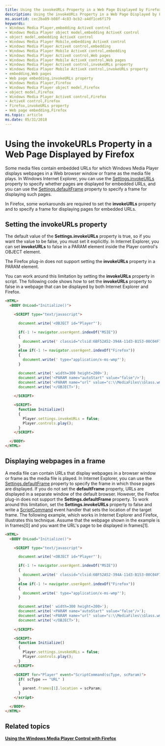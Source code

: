 ```yaml
---
title: Using the invokeURLs Property in a Web Page Displayed by Firefox
description: Using the invokeURLs Property in a Web Page Displayed by Firefox
ms.assetid: cec2ba89-b08f-4c83-bcb2-a4df1ce6f179
keywords:
- Windows Media Player,embedding ActiveX control
- Windows Media Player object model,embedding ActiveX control
- object model,embedding ActiveX control
- Windows Media Player Mobile,embedding ActiveX control
- Windows Media Player ActiveX control,embedding
- Windows Media Player Mobile ActiveX control,embedding
- Windows Media Player ActiveX control,Web pages
- Windows Media Player Mobile ActiveX control,Web pages
- Windows Media Player ActiveX control,invokeURLs property
- Windows Media Player Mobile ActiveX control,invokeURLs property
- embedding,Web pages
- Web page embedding,invokeURLs property
- Windows Media Player,Firefox
- Windows Media Player object model,Firefox
- object model,Firefox
- Windows Media Player ActiveX control,Firefox
- ActiveX control,Firefox
- Firefox,invokeURLs property
- Web page embedding,Firefox
ms.topic: article
ms.date: 05/31/2018
---
```


# Using the invokeURLs Property in a Web Page Displayed by Firefox

Some media files contain embedded URLs for which Windows Media Player displays webpages in a Web browser window or frame as the media file plays. In Windows Internet Explorer, you can use the [Settings.invokeURLs](settings-invokeurls.md) property to specify whether pages are displayed for embedded URLs, and you can use the [Settings.defaultFrame](settings-defaultframe.md) property to specify a frame for displaying such pages.

In Firefox, some workarounds are required to set the **invokeURLs** property and to specify a frame for displaying pages for embedded URLs.

## Setting the invokeURLs property

The default value of the **Settings.invokeURLs** property is true, so if you want the value to be false, you must set it explicitly. In Internet Explorer, you can set **invokeURLs** to false in a PARAM element inside the Player control's OBJECT element.

The Firefox plug-in does not support setting the **invokeURLs** property in a PARAM element.

You can work around this limitation by setting the **invokeURLs** property in script. The following code shows how to set the **invokeURLs** property to false in a webpage that can be displayed by both Internet Explorer and Firefox.


```HTML
<HTML>
  <BODY OnLoad="Initialize()">

    <SCRIPT type="text/javascript">

      document.write('<OBJECT id="Player"'); 

      if(-1 != navigator.userAgent.indexOf("MSIE"))
      {               
        document.write(' classid="clsid:6BF52A52-394A-11d3-B153-00C04F79FAA6"');       
      }
      else if(-1 != navigator.userAgent.indexOf("Firefox"))
      {      
        document.write(' type="application/x-ms-wmp"');        
      }  

      document.write(' width=300 height=200>');
      document.write('<PARAM name="autoStart" value="false"/>');
      document.write('<PARAM name="url" value="c:\\MediaFiles\\Glass.wmv"/>');
      document.write('</OBJECT>'); 
      
    </SCRIPT>

    <SCRIPT>
      function Initialize()
      {
        Player.settings.invokeURLs = false;
        Player.controls.play();
      }
    </SCRIPT>

  </BODY>
</HTML>

```



## Displaying webpages in a frame

A media file can contain URLs that display webpages in a browser window or frame as the media file is played. In Internet Explorer, you can use the [Settings.defaultFrame](settings-defaultframe.md) property to specify the frame in which those pages are displayed. If you do not set the **defaultFrame** property, URLs are displayed in a separate window of the default browser. However, the Firefox plug-in does not support the **Settings.defaultFrame** property. To work around this limitation, set the **Settings.invokeURLs** property to false and write a [ScriptCommand](player-player-scriptcommand.md) event handler that sets the location of the target frame. The following example, which works in Internet Explorer and Firefox, illustrates this technique. Assume that the webpage shown in the example is in frames\[0\] and you want the URL's page to be displayed in frames\[1\].


```HTML
<HTML>
  <BODY OnLoad="Initialize()">

    <SCRIPT type="text/javascript">

      document.write('<OBJECT id="Player"'); 

      if(-1 != navigator.userAgent.indexOf("MSIE"))
      {               
        document.write(' classid="clsid:6BF52A52-394A-11d3-B153-00C04F79FAA6"');       
      }
      else if(-1 != navigator.userAgent.indexOf("Firefox"))
      {      
        document.write(' type="application/x-ms-wmp"');        
      }  

      document.write(' width=300 height=200>');
      document.write('<PARAM name="autoStart" value="false"/>');
      document.write('<PARAM name="url" value="c:\\MediaFiles\\Glass.wmv"/>');
      document.write('</OBJECT>'); 
      
    </SCRIPT>

    <SCRIPT>
      function Initialize()
      {
        Player.settings.invokeURLs = false;
        Player.controls.play();
      }
    </SCRIPT>

    <SCRIPT for="Player" event="ScriptCommand(scType, scParam)">
      if( scType == "URL" )
      {
        parent.frames[1].location = scParam;
      }
    </script>

  </BODY>
</HTML>

```



## Related topics

<dl> <dt>

[**Using the Windows Media Player Control with Firefox**](using-the-windows-media-player-control-with-firefox.md)
</dt> </dl>

 

 




